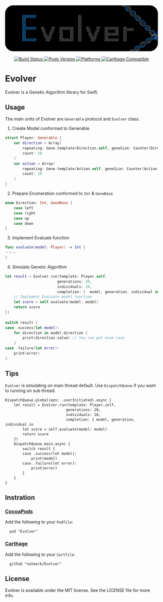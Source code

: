![Evolver-Header](https://github.com/natmark/Evolver/blob/master/Resources/Evolver-header.png?raw=true)

<p align="center">
    <a href="https://travis-ci.org/natmark/Evolver">
        <img src="https://travis-ci.org/natmark/Evolver.svg?branch=master"
             alt="Build Status">
    </a>
    <a href="https://cocoapods.org/pods/Evolver">
        <img src="https://img.shields.io/cocoapods/v/Evolver.svg?style=flat"
             alt="Pods Version">
    </a>
    <a href="https://github.com/natmark/Evolver/">
        <img src="https://img.shields.io/cocoapods/p/ProcessingKit.svg?style=flat"
             alt="Platforms">
    </a>
    <a href="https://github.com/Carthage/Carthage">
        <img src="https://img.shields.io/badge/Carthage-compatible-brightgreen.svg?style=flat"
             alt="Carthage Compatible">
    </a>
</p>

# Evolver
Evolver is a Genetic Algorithm library for Swift.

## Usage
The main units of Evolver are `Generable` protocol and `Evolver` class.

1. Create Model conformed to Generable
```Swift
struct Player: Generable {
    var direction = Array(
        repeating: Gene.template(Direction.self, geneSize: Counter(Direction.self).count),
        count: 20
    )
    var action = Array(
        repeating: Gene.template(Action.self, geneSize: Counter(Action.self).count),
        count: 10
    )
}
```
2. Prepare Enumeration conformed to `Int` & `GeneBase`
```Swift
enum Direction: Int, GeneBase {
    case left
    case right
    case up
    case down
}
```
3. Implement Evaluate function
```Swift
func evaluate(model: Player) -> Int {
・・・
}
```
4. Simulate Genetic Algorithm
```Swift
let result = Evolver.run(template: Player.self,
                        generations: 20,
                        individuals: 10,
                        completion: {  model, generation, individual in
    // Implement Evaluate model function    
    let score = self.evaluate(model: model)
    return score
})

switch result {
case .success(let model):
    for direction in model.direction {
        print(direction.value) // You can get enum case
    }
case .failure(let error):
    print(error)
}
```

## Tips
`Evolver` is simulating on main thread default.
Use `DispatchQueue` if you want to running on sub thread.

```
DispatchQueue.global(qos: .userInitiated).async {
    let result = Evolver.run(template: Player.self,
                            generations: 20,
                            individuals: 10,
                            completion: { model, generation, individual in
        let score = self.evaluate(model: model)
        return score
    })
    DispatchQueue.main.async {
        switch result {
        case .success(let model):
            print(model)
        case .failure(let error):
            print(error)
        }
    }
}
```

## Instration

### [CocoaPods](http://cocoadocs.org/docsets/Evolver/)
Add the following to your `Podfile`:
```
  pod "Evolver"
```

### [Carthage](https://github.com/Carthage/Carthage)
Add the following to your `Cartfile`:
```
  github "natmark/Evolver"
```

## License
Evolver is available under the MIT license. See the LICENSE file for more info.
